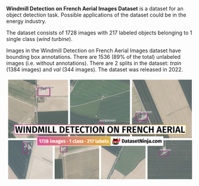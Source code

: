 **Windmill Detection on French Aerial Images Dataset** is a dataset for an object detection task. Possible applications of the dataset could be in the energy industry. 

The dataset consists of 1728 images with 217 labeled objects belonging to 1 single class (*wind turbine*).

Images in the Windmill Detection on French Aerial Images dataset have bounding box annotations. There are 1536 (89% of the total) unlabeled images (i.e. without annotations). There are 2 splits in the dataset: *train* (1384 images) and *val* (344 images). The dataset was released in 2022.

<img src="https://github.com/dataset-ninja/windmill-detection-french/raw/main/visualizations/poster.png">
